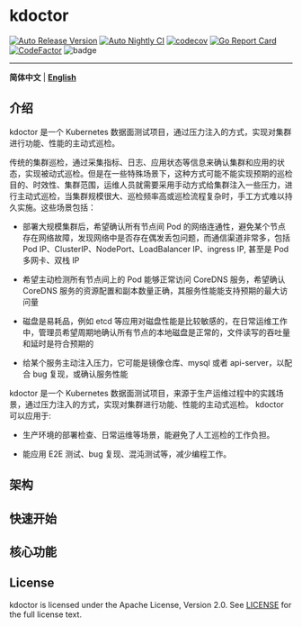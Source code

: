 # kdoctor
[![Auto Release Version](https://github.com/kdoctor-io/kdoctor/actions/workflows/auto-release.yaml/badge.svg)](https://github.com/kdoctor-io/kdoctor/actions/workflows/auto-release.yaml)
[![Auto Nightly CI](https://github.com/kdoctor-io/kdoctor/actions/workflows/auto-nightly-ci.yaml/badge.svg)](https://github.com/kdoctor-io/kdoctor/actions/workflows/auto-nightly-ci.yaml)
[![codecov](https://codecov.io/gh/kdoctor-io/kdoctor/branch/main/graph/badge.svg?token=rLmsuiBLM2)](https://codecov.io/gh/kdoctor-io/kdoctor)
[![Go Report Card](https://goreportcard.com/badge/github.com/kdoctor-io/kdoctor)](https://goreportcard.com/report/github.com/kdoctor-io/kdoctor)
[![CodeFactor](https://www.codefactor.io/repository/github/kdoctor-io/kdoctor/badge)](https://www.codefactor.io/repository/github/kdoctor-io/kdoctor)
![badge](https://img.shields.io/endpoint?url=https://gist.githubusercontent.com/ii2day/0300d0a99d701fec02909d843792e67d/raw/e2ereport.json)

***

**简体中文** | [**English**](./README.md)

## 介绍

kdoctor 是一个 Kubernetes 数据面测试项目，通过压力注入的方式，实现对集群进行功能、性能的主动式巡检。

传统的集群巡检，通过采集指标、日志、应用状态等信息来确认集群和应用的状态，实现被动式巡检。但是在一些特殊场景下，这种方式可能不能实现预期的巡检目的、时效性、集群范围，运维人员就需要采用手动方式给集群注入一些压力，进行主动式巡检，当集群规模很大、巡检频率高或巡检流程复杂时，手工方式难以持久实施。这些场景包括：

* 部署大规模集群后，希望确认所有节点间 Pod 的网络连通性，避免某个节点存在网络故障，发现网络中是否存在偶发丢包问题，而通信渠道非常多，包括 Pod IP、ClusterIP、NodePort、LoadBalancer IP、ingress IP, 甚至是 Pod 多网卡、双栈 IP

* 希望主动检测所有节点间上的 Pod 能够正常访问 CoreDNS 服务，希望确认 CoreDNS 服务的资源配置和副本数量正确，其服务性能能支持预期的最大访问量

* 磁盘是易耗品，例如 etcd 等应用对磁盘性能是比较敏感的，在日常运维工作中，管理员希望周期地确认所有节点的本地磁盘是正常的，文件读写的吞吐量和延时是符合预期的

* 给某个服务主动注入压力，它可能是镜像仓库、mysql 或者 api-server，以配合 bug 复现，或确认服务性能

kdoctor 是一个 Kubernetes 数据面测试项目，来源于生产运维过程中的实践场景，通过压力注入的方式，实现对集群进行功能、性能的主动式巡检。 kdoctor 可以应用于:

* 生产环境的部署检查、日常运维等场景，能避免了人工巡检的工作负担。

* 能应用 E2E 测试、bug 复现、混沌测试等，减少编程工作。

## 架构

## 快速开始

## 核心功能

## License

kdoctor is licensed under the Apache License, Version 2.0. See [LICENSE](../LICENSE) for the full license text.

